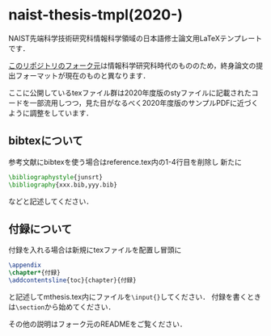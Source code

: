 naist-thesis-tmpl(2020-)
===============================

NAIST先端科学技術研究科情報科学領域の日本語修士論文用LaTeXテンプレートです．

[このリポジトリのフォーク元](https://github.com/kmiya/naist-thesis-tmpl)は情報科学研究科時代のもののため，終身論文の提出フォーマットが現在のものと異なります．

ここに公開しているtexファイル群は2020年度版のstyファイルに記載されたコードを一部流用しつつ，見た目がなるべく2020年度版のサンプルPDFに近づくように調整をしています．

## bibtexについて
参考文献にbibtexを使う場合はreference.tex内の1-4行目を削除し
新たに
```tex
\bibliographystyle{junsrt}
\bibliography{xxx.bib,yyy.bib}
```
などと記述してください．

## 付録について
付録を入れる場合は新規にtexファイルを配置し冒頭に
```tex
\appendix
\chapter*{付録}
\addcontentsline{toc}{chapter}{付録}
```
と記述してmthesis.tex内にファイルを`\input{}`してください．
付録を書くときは`\section`から始めてください．

その他の説明はフォーク元のREADMEをご覧ください．
